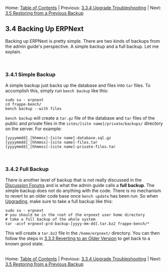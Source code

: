 Home: [Table of Contents](../README.md "Table of Contents") | Previous: [3.3.4 Upgrade Troubleshooting](upgrade-trouble "Upgrade Troubleshooting") | Next: [3.5 Restoring from a Previous Backup](restore "Restoring from a Previous Backup") 

## 3.4 Backing Up ERPNext

Backing up ERPNext is pretty simple. There are two kinds of backups from the admin guide's perspective. A simple backup and a full backup. Let me explain.

<a name="Simple">&nbsp;</a>
### 3.4.1 Simple Backup

A simple backup just backs up the database and files into `tar` files.  To accomplish this, simply run `bench backup` like this:

    sudo su - erpnext
    cd frappe-bench/
    bench backup --with files

`bench backup` will create a `tar.gz` file of the database and `tar` files of the public and private files in the `sites/[site name]/private/backups/` directory on the server. For example:

    [yyyymmdd]_[hhmmss]-[site name]-database.sql.gz
    [yyyymmdd]_[hhmmss]-[site name]-files.tar
    [yyyymmdd]_[hhmmss]-[site name]-private-files.tar

<a name="Full">&nbsp;</a>
### 3.4.2 Full Backup

There is another level of backup that is not really discussed in the [Discussion Forums](https://discuss.erpnext.com/ "ERPNext Discussion Forums") and is what the admin guide calls a **full backup**. The simple backup does not do anything with the code. There is no mechanism to revert to an older code base once `bench update` has been run. So when [Upgrading](upgrade "Upgrading ERPNext"), make sure to take a full backup like this:

    sudo su - erpnext
    # you should be in the root of the erpnext user home directory
    # take a full backup of the whole system
    tar -acvf erpnext-prd-backup-[yyyy-mm-dd].tar.bz2 frappe-bench/*

This will create a `tar.bz2` file in the `/home/erpnext/` directory. You can then follow the steps in [3.3.3 Reverting to an Older Version](revert "Reverting to an Older Version") to get back to a known good state.<br /><br />

Home: [Table of Contents](../README.md "Table of Contents") | Previous: [3.3.4 Upgrade Troubleshooting](upgrade-trouble "Upgrade Troubleshooting") | Next: [3.5 Restoring from a Previous Backup](restore "Restoring from a Previous Backup")
